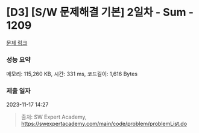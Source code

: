 # [D3] [S/W 문제해결 기본] 2일차 - Sum - 1209 

[문제 링크](https://swexpertacademy.com/main/code/problem/problemDetail.do?contestProbId=AV13_BWKACUCFAYh) 

### 성능 요약

메모리: 115,260 KB, 시간: 331 ms, 코드길이: 1,616 Bytes

### 제출 일자

2023-11-17 14:27



> 출처: SW Expert Academy, https://swexpertacademy.com/main/code/problem/problemList.do